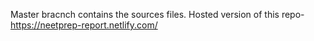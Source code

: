 Master bracnch contains the sources files.
Hosted version of this repo- https://neetprep-report.netlify.com/
